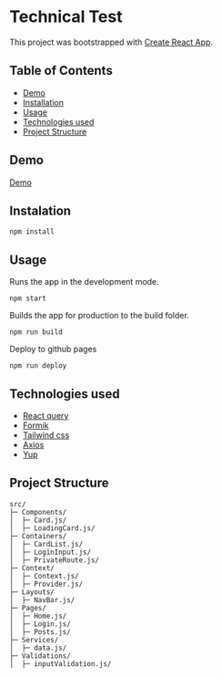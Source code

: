 # Technical Test

This project was bootstrapped with [Create React App](https://github.com/facebook/create-react-app).

## Table of Contents
- [Demo](#demo)
- [Installation](#instalation)
- [Usage](#usage)
- [Technologies used](#technologies-used)
- [Project Structure](#project-structure)
## Demo
[Demo](https://meryemyahya.github.io/Technical-test/)
## Instalation
```
npm install
```
## Usage

Runs the app in the development mode.
```
npm start
```
Builds the app for production to the build folder.
```
npm run build
```
Deploy to github pages
```
npm run deploy
```
## Technologies used
- [React query](https://github.com/TanStack/query)
- [Formik](https://github.com/jaredpalmer/formik)
- [Tailwind css](https://github.com/tailwindlabs/tailwindcss)
- [Axios](https://github.com/axios/axios)
- [Yup](https://github.com/jquense/yup)

## Project Structure
```
src/ 
├─ Components/
│  ├─ Card.js/
│  ├─ LoadingCard.js/
├─ Containers/
│  ├─ CardList.js/
│  ├─ LoginInput.js/
│  ├─ PrivateRoute.js/
├─ Context/
│  ├─ Context.js/
│  ├─ Provider.js/
├─ Layouts/
│  ├─ NavBar.js/
├─ Pages/
│  ├─ Home.js/
│  ├─ Login.js/
│  ├─ Posts.js/
├─ Services/
│  ├─ data.js/
├─ Validations/
│  ├─ inputValidation.js/
```



